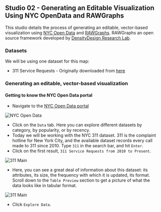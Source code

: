 ## Studio 02 - Generating an Editable Visualization Using NYC OpenData and RAWGraphs

This studio details the process of generating an editable, vector-based visualization using [NYC Open Data](https://opendata.cityofnewyork.us/) and [RAWGraphs](http://rawgraphs.io/). RAWGraphs an open source framework developed by [DensityDesign Research Lab](http://www.densitydesign.org/).

### Datasets

We will be using one dataset for this map:

* 311 Service Requests - Originally downloaded from [here](https://data.cityofnewyork.us/Social-Services/311-Service-Requests-from-2010-to-Present/erm2-nwe9/data)

### Generating an editable, vector-based visualization
#### Getting to know the NYC Open Data portal

* Navigate to the [NYC Open Data portal](https://opendata.cityofnewyork.us/)

![NYC Open Data](https://github.com/emilyfuhrman/datavis_design/blob/master/2017_Summer/Studios/Images/02_Generating_an_Editable_Visualization_Using_NYC_OpenData_and_RAWGraphs/01_NYC_Open_Data.png)

* Click on the `Data` tab. Here you can explore different datasets by category, by popularity, or by recency. 
* Today we will be working with the NYC 311 dataset. 311 is the complaint hotline for New York City, and the available dataset records every call made to 311 since 2010. Type `311` in the search bar, and hit `Enter`. 
* Click on the first result, `311 Service Requests from 2010 to Present`.

![311 Main](https://github.com/emilyfuhrman/datavis_design/blob/master/2017_Summer/Studios/Images/02_Generating_an_Editable_Visualization_Using_NYC_OpenData_and_RAWGraphs/02_311_Main.png)

* Here, you can see a great deal of information about this dataset: its attributes, its size, the frequency with which it is updated, its format. Scroll down to the `Table Preview` section to get a picture of what the data looks like in tabular format.

![311 Main](https://github.com/emilyfuhrman/datavis_design/blob/master/2017_Summer/Studios/Images/02_Generating_an_Editable_Visualization_Using_NYC_OpenData_and_RAWGraphs/03_311_Preview.png)

* Click `Explore Data`.